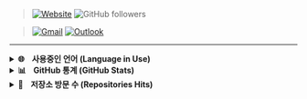 > [![Website](https://img.shields.io/website?down_color=red&down_message=X&label=Website&logo=github&style=for-the-badge&up_color=green&up_message=O&url=https%3A%2F%2Fbanb3515.github.io)](https://banb3515.github.io)
![GitHub followers](https://img.shields.io/github/followers/banb3515?color=875E00&logo=github&style=for-the-badge)

> [![Gmail](https://img.shields.io/badge/Gmail-d14836?style=for-the-badge&logo=Gmail&logoColor=white&link=mailto:banb3515@gmail.com)](mailto:banb3515@gmail.com)
[![Outlook](https://img.shields.io/badge/Outlook-4374D9?style=for-the-badge&logo=Microsoft%20Outlook&logoColor=white&link=mailto:banb3515@outlook.kr)](mailto:banb3515@outlook.kr)

---

<details>
  <summary><b>🌐ㅤ사용중인 언어 (Language in Use)</b></summary>
  <hr>
    <blockquote><img src="https://img.shields.io/badge/C++-4374D9?style=for-the-badge&logo=C%2B%2B&logoColor=white"/></blockquote>
    <blockquote><img src="https://img.shields.io/badge/C%23-A566FF?style=for-the-badge&logo=CSharp&logoColor=white"/></blockquote>
    <blockquote><img src="https://img.shields.io/badge/Java-DE4F4F?style=for-the-badge&logo=Java&logoColor=white"/></blockquote>
    <blockquote>
      <img src="https://img.shields.io/badge/HTML5-DB3A00?style=for-the-badge&logo=HTML5&logoColor=white"/> 
      <img src="https://img.shields.io/badge/CSS3-3DB7CC?style=for-the-badge&logo=CSS3&logoColor=white"/> 
      <img src="https://img.shields.io/badge/JavaScript-F2CB61?style=for-the-badge&logo=JavaScript&logoColor=white"/>
    </blockquote>
  <hr>
</details>

<details> 
  <summary><b>📊ㅤGitHub 통계 (GitHub Stats)</b></summary>
  <hr>
    <img src="https://github-readme-stats.vercel.app/api?username=banb3515&show_icons=true&theme=tokyonight&count_private=true" />
    <br>
    <img src="https://github-readme-stats.vercel.app/api/top-langs/?username=banb3515&theme=tokyonight" />
  <hr>
</details>

<details> 
  <summary><b>📁ㅤ저장소 방문 수 (Repositories Hits)</b></summary>
  <hr>
    <blockquote><h3><img src="https://hits.seeyoufarm.com/api/count/incr/badge.svg?url=https%3A%2F%2Fgithub.com%2Fbanb3515&count_bg=%23875E00&title_bg=%233F4141&icon=iconify.svg&icon_color=%23FFFFFF&title=Hits&edge_flat=false"/></h3></blockquote>
    <ul>
      <li>
        <a href="https://github.com/banb3515/HeyMask"><img src="https://hits.seeyoufarm.com/api/count/incr/badge.svg?url=https%3A%2F%2Fgithub.com%2Fbanb3515%2FHeyMask&count_bg=%23875E00&title_bg=%233F4141&icon=linuxfoundation.svg&icon_color=%23FFFFFF&title=HeyMask&edge_flat=false"/></a> 
        <a href="https://github.com/banb3515/HeyMaskViewer"><img src="https://hits.seeyoufarm.com/api/count/incr/badge.svg?url=https%3A%2F%2Fgithub.com%2Fbanb3515%2FHeyMaskViewer&count_bg=%23875E00&title_bg=%233F4141&icon=linuxfoundation.svg&icon_color=%23FFFFFF&title=HeyMaskViewer&edge_flat=false"/></a>
      </li>
      <li><a href="https://github.com/banb3515/Genshin-Impact-Tasks"><img src="https://hits.seeyoufarm.com/api/count/incr/badge.svg?url=https%3A%2F%2Fgithub.com%2Fbanb3515%2FGenshin-Impact-Tasks&count_bg=%23875E00&title_bg=%233F4141&icon=linuxfoundation.svg&icon_color=%23FFFFFF&title=Genshin-Impact-Tasks&edge_flat=false"/></a></li>
      <li><a href="https://github.com/banb3515/Hanyang-App"><img src="https://hits.seeyoufarm.com/api/count/incr/badge.svg?url=https%3A%2F%2Fgithub.com%2Fbanb3515%2FHanyang-App&count_bg=%23875E00&title_bg=%233F4141&icon=linuxfoundation.svg&icon_color=%23FFFFFF&title=Hanyang-App&edge_flat=false"/></a></li>
    </ul>
  <hr>
</details>
